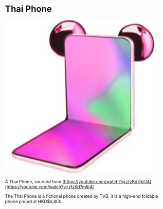 # Thai Phone
![ ](/wiki/thai_phone.jpeg "Thai Phone")

A Thai Phone, sourced from [https://youtube.com/watch?v=zfzKd7mitt4](https://youtube.com/watch?v=zfzKd7mitt4)

The Thai Phone is a fictional phone created by TVB. It is a high-end foldable phone priced at HKD$3,800.